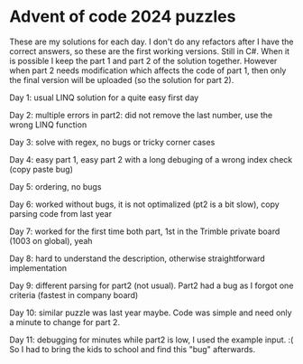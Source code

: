 # Advent of code 2024 puzzles

These are my solutions for each day. I don't do any refactors after I have the correct answers, so these are the first working versions. Still in C#. When it is possible I keep the part 1 and part 2 of the solution together. However when part 2 needs modification which affects the code of part 1, then only the final version will be uploaded (so the solution for part 2).

Day 1: usual LINQ solution for a quite easy first day

Day 2: multiple errors in part2: did not remove the last number, use the wrong LINQ function

Day 3: solve with regex, no bugs or tricky corner cases

Day 4: easy part 1, easy part 2 with a long debuging of a wrong index check (copy paste bug)

Day 5: ordering, no bugs

Day 6: worked without bugs, it is not optimalized (pt2 is a bit slow), copy parsing code from last year

Day 7: worked for the first time both part, 1st in the Trimble private board (1003 on global), yeah

Day 8: hard to understand the description, otherwise straightforward implementation

Day 9: different parsing for part2 (not usual). Part2 had a bug as I forgot one criteria (fastest in company board)

Day 10: similar puzzle was last year maybe. Code was simple and need only a minute to change for part 2.

Day 11: debugging for minutes while part2 is low, I used the example input. :( So I had to bring the kids to school and find this "bug" afterwards.